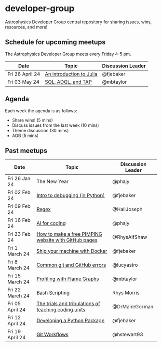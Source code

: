 # developer-group

Astrophysics Developer Group central repository for sharing issues, wins, resources, and more!

## Schedule for upcoming meetups

The Astrophysics Developer Group meets every Friday 4-5 pm.

| Date            | Topic                                                                                        | Discussion Leader |
| --------------- | -------------------------------------------------------------------------------------------- | ----------------- |
| Fri 26 April 24 | [An introduction to Julia](https://github.com/astro-group-bristol/developer-group/issues/26) | @fjebaker         |
| Fri 03 May 24   | [SQL, ADQL, and TAP](https://github.com/astro-group-bristol/developer-group/issues/28)       | @mbtaylor         |

## Agenda

Each week the agenda is as follows:

- Share wins! (5 mins)
- Discuss issues from the last week (10 mins)
- Theme discussion (30 mins)
- AOB (5 mins)

## Past meetups

| Date            | Topic                                                                                                                    | Discussion Leader |
| --------------- | ------------------------------------------------------------------------------------------------------------------------ | ----------------- |
| Fri 26 Jan 24   | The New Year                                                                                                             | @phajy            |
| Fri 02 Feb 24   | [Intro to debugging (in Python)](https://github.com/astro-group-bristol/developer-group/issues/13)                       | @fjebaker         |
| Fri 09 Feb 24   | [Regex](https://github.com/astro-group-bristol/developer-group/issues/14)                                                | @HallJoseph       |
| Fri 16 Feb 24   | [AI for coding](https://github.com/astro-group-bristol/developer-group/issues/16)                                        | @phajy            |
| Fri 23 Feb 24   | [How to make a free PIMPING website with GitHub pages](https://github.com/astro-group-bristol/developer-group/issues/12) | @RhysAlfShaw      |
| Fri 1 March 24  | [Ship your machine with Docker](https://github.com/astro-group-bristol/developer-group/issues/18)                        | @fjebaker         |
| Fri 8 March 24  | [Common git and GitHub errors](https://github.com/astro-group-bristol/developer-group/issues/20)                         | @lucyastro        |
| Fri 15 March 24 | [Profiling with Flame Graphs](https://github.com/astro-group-bristol/developer-group/issues/19)                          | @mbtaylor         |
| Fri 22 March 24 | [Bash Scripting](https://github.com/astro-group-bristol/developer-group/issues/23)                                       | Rhys Morris       |
| Fri 05 April 24 | [The trials and tribulations of teaching coding units](https://github.com/astro-group-bristol/developer-group/issues/22) | @DrMaireGorman    |
| Fri 12 April 24 | [Developing a Python Package](https://github.com/astro-group-bristol/developer-group/issues/24)                          | @fjebaker         |
| Fri 19 April 24 | [Git Workflows](https://github.com/astro-group-bristol/developer-group/issues/6)                                         | @hstewart93       |
